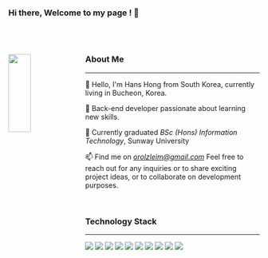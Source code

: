 ### Hi there, Welcome to my page ! 👋
<br>
<br>



<div>
  <img src = "https://github.com/woojinhong/woojinhong/assets/61961800/1be20443-e323-43a4-916c-d14ef63de097" width="30%" height="20%" align="left">
  <p>

  ### About Me
  ---
  
  👋 Hello, I'm Hans Hong from South Korea, currently living in Bucheon, Korea.
  
  🚀 Back-end developer passionate about learning new skills.
  
  💼 Currently graduated *BSc (Hons) Information Technology*, Sunway University 
  
  📫 Find me on *orolzleim@gmail.com* Feel free to reach out for any inquiries or to share exciting project ideas, or to collaborate on development purposes.

  </p>
</div>

<br>

### Technology Stack
---
<img src="https://img.shields.io/badge/java-007396?style=for-the-badge&logo=OpenJDK&logoColor=white">  <img src="https://img.shields.io/badge/Spring-6DB33F?style=for-the-badge&logo=Spring&logoColor=white">
<img src="https://img.shields.io/badge/JUnit5-25A162?style=for-the-badge&logo=JUnit5&logoColor=white">
<img src="https://img.shields.io/badge/MySQL-4479A1?style=for-the-badge&logo=MySQL&logoColor=white">
<img src="https://img.shields.io/badge/HTML5-E34F26?style=for-the-badge&logo=HTML5&logoColor=white">
<img src="https://img.shields.io/badge/CSS3-1572B6?style=for-the-badge&logo=CSS3&logoColor=white">
<img src="https://img.shields.io/badge/JavaScript-F7DF1E?style=for-the-badge&logo=JavaScript&logoColor=white">
<img src="https://img.shields.io/badge/git-F05032?style=for-the-badge&logo=git&logoColor=white"/>
<img src="https://img.shields.io/badge/github-181717?style=for-the-badge&logo=github&logoColor=white"/>
<img src="https://img.shields.io/badge/apache_maven-C71A36?style=for-the-badge&logo=apachemaven&logoColor=white"/>
